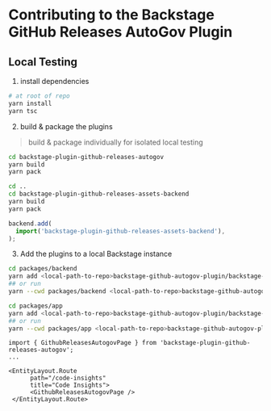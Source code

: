 # Contributing to the Backstage GitHub Releases AutoGov Plugin

## Local Testing

1. install dependencies

```zsh
# at root of repo
yarn install
yarn tsc
```

2. build & package the plugins

> build & package individually for isolated local testing

```zsh
cd backstage-plugin-github-releases-autogov
yarn build
yarn pack
```

```zsh
cd ..
cd backstage-plugin-github-releases-assets-backend
yarn build
yarn pack
```

```packages/backend/src/index.ts
backend.add(
  import('backstage-plugin-github-releases-assets-backend'),
);
```

3. Add the plugins to a local Backstage instance

```zsh
cd packages/backend
yarn add <local-path-to-repo>backstage-github-autogov-plugin/backstage-plugin-github-releases-autogov/liatrio-backstage-plugin-github-releases-assets-backend-<current-version>.tgz
## or run
yarn --cwd packages/backend <local-path-to-repo>backstage-github-autogov-plugin/backstage-plugin-github-releases-autogov/liatrio-backstage-plugin-github-releases-assets-backend-<current-version>.tgz
```

```zsh
cd packages/app
yarn add <local-path-to-repo>backstage-github-autogov-plugin/backstage-plugin-github-releases-autogov/liatrio-backstage-plugin-github-releases-autogov-<current-version>.tgz
## or run
yarn --cwd packages/app <local-path-to-repo>backstage-github-autogov-plugin/backstage-plugin-github-releases-autogov/liatrio-backstage-plugin-github-releases-autogov<current-version>.tgz
```

```packages/app/src/components/catalog/EntityPage.tsx
import { GithubReleasesAutogovPage } from 'backstage-plugin-github-releases-autogov';
...

<EntityLayout.Route
      path="/code-insights"
      title="Code Insights">
      <GithubReleasesAutogovPage />
 </EntityLayout.Route>
```
